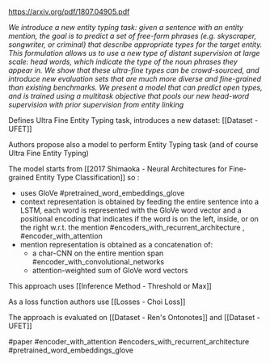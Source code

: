 https://arxiv.org/pdf/1807.04905.pdf

*We introduce a new entity typing task: given a sentence with an entity mention, the goal is to predict a set of free-form phrases (e.g. skyscraper, songwriter, or criminal) that describe appropriate types for the target entity. This formulation allows us to use a new type of distant supervision at large scale: head words, which indicate the type of the noun phrases they appear in. We show that these ultra-fine types can be crowd-sourced, and introduce new evaluation sets that are much more diverse and fine-grained than existing benchmarks. We present a model that can predict open types, and is trained using a multitask objective that pools our new head-word supervision with prior supervision from entity linking*

Defines Ultra Fine Entity Typing task, introduces a new dataset: [[Dataset - UFET]]

Authors propose also a model to perform Entity Typing task (and of course Ultra Fine Entity Typing) 

The model starts from [[2017 Shimaoka - Neural Architectures for Fine-grained Entity Type Classification]] so :
- uses GloVe #pretrained_word_embeddings_glove 
- context representation is obtained by feeding the entire sentence into a LSTM, each word is represented with the GloVe word vector and a positional encoding that indicates if the word is on the left, inside, or on the right w.r.t. the mention #encoders_with_recurrent_architecture , #encoder_with_attention 
- mention representation is obtained as a concatenation of:
	- a char-CNN on the entire mention span #encoder_with_convolutional_networks
	- attention-weighted sum of GloVe word vectors

This approach uses [[Inference Method - Threshold or Max]] 

As a loss function authors use [[Losses - Choi Loss]]

The approach is evaluated on [[Dataset - Ren's Ontonotes]] and [[Dataset - UFET]]

#paper #encoder_with_attention #encoders_with_recurrent_architecture #pretrained_word_embeddings_glove 